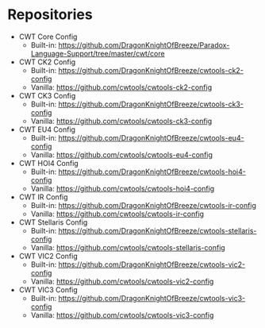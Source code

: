 # Repositories
 
* CWT Core Config
  * Built-in: <https://github.com/DragonKnightOfBreeze/Paradox-Language-Support/tree/master/cwt/core>
* CWT CK2 Config
  * Built-in: <https://github.com/DragonKnightOfBreeze/cwtools-ck2-config>
  * Vanilla: <https://github.com/cwtools/cwtools-ck2-config>
* CWT CK3 Config
    * Built-in: <https://github.com/DragonKnightOfBreeze/cwtools-ck3-config>
    * Vanilla: <https://github.com/cwtools/cwtools-ck3-config>
* CWT EU4 Config
    * Built-in: <https://github.com/DragonKnightOfBreeze/cwtools-eu4-config>
    * Vanilla: <https://github.com/cwtools/cwtools-eu4-config>
* CWT HOI4 Config
    * Built-in: <https://github.com/DragonKnightOfBreeze/cwtools-hoi4-config>
    * Vanilla: <https://github.com/cwtools/cwtools-hoi4-config>
* CWT IR Config
    * Built-in: <https://github.com/DragonKnightOfBreeze/cwtools-ir-config>
    * Vanilla: <https://github.com/cwtools/cwtools-ir-config>
* CWT Stellaris Config
    * Built-in: <https://github.com/DragonKnightOfBreeze/cwtools-stellaris-config>
    * Vanilla: <https://github.com/cwtools/cwtools-stellaris-config>
* CWT VIC2 Config
    * Built-in: <https://github.com/DragonKnightOfBreeze/cwtools-vic2-config>
    * Vanilla: <https://github.com/cwtools/cwtools-vic2-config>
* CWT VIC3 Config
  * Built-in: <https://github.com/DragonKnightOfBreeze/cwtools-vic3-config>
  * Vanilla: <https://github.com/cwtools/cwtools-vic3-config>
